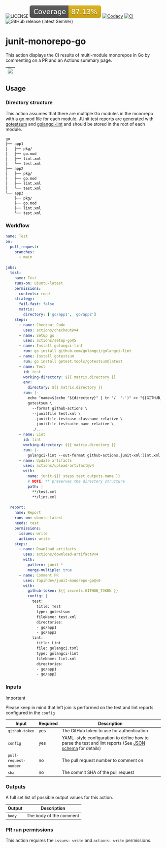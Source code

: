 ![LICENSE](https://img.shields.io/badge/license-MIT-blue.svg?maxAge=43200)
![Coverage](./badges/coverage.svg)
[![Codacy](https://app.codacy.com/project/badge/Grade/4fe2f49c3ab144b0bbe4effc85a061a0)](https://app.codacy.com/gh/tapihdev/junit-monorepo-go/dashboard?utm_source=gh&utm_medium=referral&utm_content=&utm_campaign=Badge_grade)
[![CI](https://github.com/tapihdev/junit-monorepo-go/actions/workflows/ci.yml/badge.svg)](https://github.com/tj-actions/changed-files/actions/workflows/ci.yml)
![GitHub release (latest SemVer)](https://img.shields.io/github/v/release/tapihdev/junit-monorepo-go?sort=semver)

# junit-monorepo-go

This action displays the CI results of multi-module monorepos in Go by
commenting on a PR and an Actions summary page.

| <img src="https://github.com/user-attachments/assets/e3638734-63df-48a7-8910-ab1fb37ae600"/> |
| :------------------------------------------------------------------------------------------: |

## Usage

### Directory structure

This action assumes that there are multiple Go modules in the monorepo with a
go.mod file for each module. JUnit test reports are generated with
[gotestsum](https://github.com/gotestyourself/gotestsum) and
[golangci-lint](https://github.com/golangci/golangci-lint) and should be stored
in the root of each module.

```
go
├── app1
│   ├── pkg/
│   ├── go.mod
│   ├── lint.xml
│   └── test.xml
├── app2
│   ├── pkg/
│   ├── go.mod
│   ├── lint.xml
│   └── test.xml
└── app3
    ├── pkg/
    ├── go.mod
    ├── lint.xml
    └── test.xml
```

### Workflow

```yaml
name: Test
on:
  pull_request:
    branches:
      - main

jobs:
  test:
    name: Test
    runs-on: ubuntu-latest
    permissions:
      contents: read
    strategy:
      fail-fast: false
      matrix:
        directory: ['go/app1', 'go/app2']
    steps:
      - name: Checkout Code
        uses: actions/checkout@v4
      - name: Setup go
        uses: actions/setup-go@5
      - name: Install golangci-lint
        run: go install github.com/golangci/golangci-lint
      - name: Install gotestsum
        run: go install gotest.tools/gotestsum@latest
      - name: Test
        id: test
        working-directory: ${{ matrix.directory }}
        env:
          directory: ${{ matrix.directory }}
        run: |-
          echo "name=$(echo "${directory}" | tr '/' '-')" >> "${GITHUB_OUTPUT}"
          gotestsum \
            --format github-actions \
            --junitfile test.xml \
            --junitfile-testcase-classname relative \
            --junitfile-testsuite-name relative \
            ./...
      - name: Lint
        id: lint
        working-directory: ${{ matrix.directory }}
        run: |-
          golangci-lint --out-format github-actions,junit-xml:lint.xml
      - name: Update artifacts
        uses: actions/upload-artifact@v4
        with:
          name: junit-${{ steps.test.outputs.name }}
          # NOTE: ** preserves the directory structure
          path: |
            **/test.xml
            **/lint.xml

  report:
    name: Report
    runs-on: ubuntu-latest
    needs: test
    permissions:
      issues: write
      actions: write
    steps:
      - name: Download artifacts
        uses: actions/download-artifact@v4
        with:
          pattern: junit-*
          merge-multiple: true
      - name: Comment PR
        uses: tapihdev/junit-monorepo-go@v0
        with:
          github-token: ${{ secrets.GITHUB_TOKEN }}
          config: |
            test:
              title: Test
              type: gotestsum
              fileName: test.xml
              directories:
              - go/app1
              - go/app2
            lint:
              title: Lint
              file: golangci.toml
              type: golangci-lint
              fileName: lint.xml
              directories:
              - go/app1
              - go/app2
```

### Inputs

> [!IMPORTANT]
>
> Please keep in mind that left join is performed on the test and lint reports
> configured in the `config`

| **Input**             | **Required** | **Description**                                                                                                          |
| --------------------- | ------------ | ------------------------------------------------------------------------------------------------------------------------ |
| `github-token`        | yes          | The GitHub token to use for authentication                                                                               |
| `config`              | yes          | YAML-style configuration to define how to parse the test and lint reports (See [JSON schema](./schema.json) for details) |
| `pull-request-number` | no           | The pull request number to comment on                                                                                    |
| `sha`                 | no           | The commit SHA of the pull request                                                                                       |

### Outputs

A full set list of possible output values for this action.

| **Output** | **Description**         |
| ---------- | ----------------------- |
| `body`     | The body of the comment |

### PR run permissions

This action requires the `issues: write` and `actions: write` permissions.
